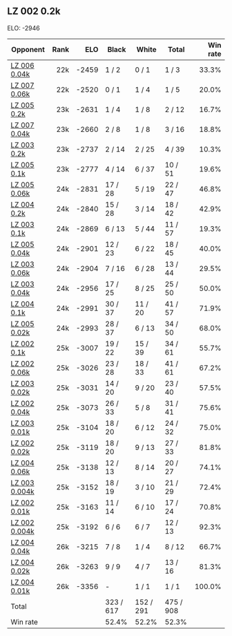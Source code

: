 ## LZ 002 0.2k ##

ELO: -2946

Opponent | Rank | ELO | Black | White | Total | Win rate
---------|-----:|----:|-------|-------|-------|-------:
[LZ 006 0.04k](LZ%20006%200.04k.md) | 22k | -2459 | 1 / 2 | 0 / 1 | 1 / 3 | 33.3%
[LZ 007 0.06k](LZ%20007%200.06k.md) | 22k | -2520 | 0 / 1 | 1 / 4 | 1 / 5 | 20.0%
[LZ 005 0.2k](LZ%20005%200.2k.md) | 23k | -2631 | 1 / 4 | 1 / 8 | 2 / 12 | 16.7%
[LZ 007 0.04k](LZ%20007%200.04k.md) | 23k | -2660 | 2 / 8 | 1 / 8 | 3 / 16 | 18.8%
[LZ 003 0.2k](LZ%20003%200.2k.md) | 23k | -2737 | 2 / 14 | 2 / 25 | 4 / 39 | 10.3%
[LZ 005 0.1k](LZ%20005%200.1k.md) | 23k | -2777 | 4 / 14 | 6 / 37 | 10 / 51 | 19.6%
[LZ 005 0.06k](LZ%20005%200.06k.md) | 24k | -2831 | 17 / 28 | 5 / 19 | 22 / 47 | 46.8%
[LZ 004 0.2k](LZ%20004%200.2k.md) | 24k | -2840 | 15 / 28 | 3 / 14 | 18 / 42 | 42.9%
[LZ 003 0.1k](LZ%20003%200.1k.md) | 24k | -2869 | 6 / 13 | 5 / 44 | 11 / 57 | 19.3%
[LZ 005 0.04k](LZ%20005%200.04k.md) | 24k | -2901 | 12 / 23 | 6 / 22 | 18 / 45 | 40.0%
[LZ 003 0.06k](LZ%20003%200.06k.md) | 24k | -2904 | 7 / 16 | 6 / 28 | 13 / 44 | 29.5%
[LZ 003 0.04k](LZ%20003%200.04k.md) | 24k | -2956 | 17 / 25 | 8 / 25 | 25 / 50 | 50.0%
[LZ 004 0.1k](LZ%20004%200.1k.md) | 24k | -2991 | 30 / 37 | 11 / 20 | 41 / 57 | 71.9%
[LZ 005 0.02k](LZ%20005%200.02k.md) | 24k | -2993 | 28 / 37 | 6 / 13 | 34 / 50 | 68.0%
[LZ 002 0.1k](LZ%20002%200.1k.md) | 25k | -3007 | 19 / 22 | 15 / 39 | 34 / 61 | 55.7%
[LZ 002 0.06k](LZ%20002%200.06k.md) | 25k | -3026 | 23 / 28 | 18 / 33 | 41 / 61 | 67.2%
[LZ 003 0.02k](LZ%20003%200.02k.md) | 25k | -3031 | 14 / 20 | 9 / 20 | 23 / 40 | 57.5%
[LZ 002 0.04k](LZ%20002%200.04k.md) | 25k | -3073 | 26 / 33 | 5 / 8 | 31 / 41 | 75.6%
[LZ 003 0.01k](LZ%20003%200.01k.md) | 25k | -3104 | 18 / 20 | 6 / 12 | 24 / 32 | 75.0%
[LZ 002 0.02k](LZ%20002%200.02k.md) | 25k | -3119 | 18 / 20 | 9 / 13 | 27 / 33 | 81.8%
[LZ 004 0.06k](LZ%20004%200.06k.md) | 25k | -3138 | 12 / 13 | 8 / 14 | 20 / 27 | 74.1%
[LZ 003 0.004k](LZ%20003%200.004k.md) | 25k | -3152 | 18 / 19 | 3 / 10 | 21 / 29 | 72.4%
[LZ 002 0.01k](LZ%20002%200.01k.md) | 25k | -3163 | 11 / 14 | 6 / 10 | 17 / 24 | 70.8%
[LZ 002 0.004k](LZ%20002%200.004k.md) | 25k | -3192 | 6 / 6 | 6 / 7 | 12 / 13 | 92.3%
[LZ 004 0.04k](LZ%20004%200.04k.md) | 26k | -3215 | 7 / 8 | 1 / 4 | 8 / 12 | 66.7%
[LZ 004 0.02k](LZ%20004%200.02k.md) | 26k | -3263 | 9 / 9 | 4 / 7 | 13 / 16 | 81.3%
[LZ 004 0.01k](LZ%20004%200.01k.md) | 26k | -3356 | - | 1 / 1 | 1 / 1 | 100.0%
Total | | | 323 / 617 | 152 / 291 | 475 / 908 | 
Win rate| | | 52.4% | 52.2% | 52.3% | 
